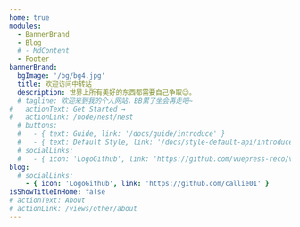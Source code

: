 ```yaml
---
home: true
modules:
  - BannerBrand
  - Blog
  # - MdContent
  - Footer
bannerBrand:
  bgImage: '/bg/bg4.jpg'
  title: 欢迎访问中转站
  description: 世界上所有美好的东西都需要自己争取😉。
  # tagline: 欢迎来到我的个人网站，BB累了坐会再走吧~ 
#   actionText: Get Started →
#   actionLink: /node/nest/nest
  # buttons:
  #   - { text: Guide, link: '/docs/guide/introduce' }
  #   - { text: Default Style, link: '/docs/style-default-api/introduce', type: 'plain' }
  # socialLinks:
  #   - { icon: 'LogoGithub', link: 'https://github.com/vuepress-reco/vuepress-theme-reco' }
blog:
  # socialLinks:
    - { icon: 'LogoGithub', link: 'https://github.com/callie01' }
isShowTitleInHome: false
# actionText: About
# actionLink: /views/other/about
---
```


